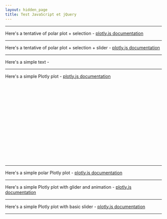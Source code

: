 ```yaml
---
layout: hidden_page
title: Test JavaScript et jQuery
---
```


<!-- <script src="https://cdn.plot.ly/plotly-latest.min.js"></script> -->
<!-- <script src="/demo.js"></script> -->

-------

<p>
    Here's a tentative of polar plot + selection - 
<a href="https://bit.ly/1Or9igj">plotly.js documentation</a>
</p>

<div id="polarCOT2"></div>

------

<p>
    Here's a tentative of polar plot + selection + slider - 
<a href="https://bit.ly/1Or9igj">plotly.js documentation</a>
</p>

<div id="polarCOTslider"></div>

------

<p>
    Here's a simple text - 
</p>

<div id="text"></div>

-------

<p>
    Here's a simple Plotly plot - 
<a href="https://bit.ly/1Or9igj">plotly.js documentation</a>
</p>

<!-- Plots go in blank <div> elements. 
    You can size them in the plot layout,
    or give the div a size as shown here.
-->
<div id="tester" style="width:90%;height:250px;"></div>

------

<p>
    Here's a simple polar Plotly plot - 
<a href="https://bit.ly/1Or9igj">plotly.js documentation</a>
</p>

<div id="polardiv"></div>

------

<p>
    Here's a simple Plotly plot with glider and animation - 
<a href="https://bit.ly/1Or9igj">plotly.js documentation</a>
</p>

<div id="linearglideranimation"></div>

------

<p>
    Here's a simple Plotly plot with basic slider - 
<a href="https://bit.ly/1Or9igj">plotly.js documentation</a>
</p>

<div id="linearglider"></div>

------

